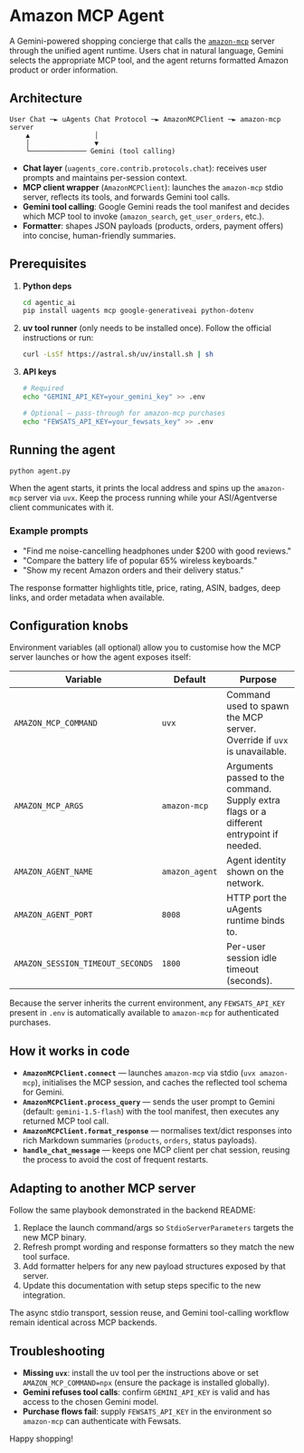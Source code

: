 # Amazon MCP Agent

A Gemini-powered shopping concierge that calls the [`amazon-mcp`](https://github.com/fewsats/amazon-mcp) server through the unified agent runtime. Users chat in natural language, Gemini selects the appropriate MCP tool, and the agent returns formatted Amazon product or order information.

## Architecture

```
User Chat ─► uAgents Chat Protocol ─► AmazonMCPClient ─► amazon-mcp server
    ▲                │
    │                ▼
    └────────────── Gemini (tool calling)
```

- **Chat layer** (`uagents_core.contrib.protocols.chat`): receives user prompts and maintains per-session context.
- **MCP client wrapper** (`AmazonMCPClient`): launches the `amazon-mcp` stdio server, reflects its tools, and forwards Gemini tool calls.
- **Gemini tool calling**: Google Gemini reads the tool manifest and decides which MCP tool to invoke (`amazon_search`, `get_user_orders`, etc.).
- **Formatter**: shapes JSON payloads (products, orders, payment offers) into concise, human-friendly summaries.

## Prerequisites

1. **Python deps**
   ```bash
   cd agentic_ai
   pip install uagents mcp google-generativeai python-dotenv
   ```
2. **uv tool runner** (only needs to be installed once). Follow the official instructions or run:
   ```bash
   curl -LsSf https://astral.sh/uv/install.sh | sh
   ```
3. **API keys**
   ```bash
   # Required
   echo "GEMINI_API_KEY=your_gemini_key" >> .env

   # Optional – pass-through for amazon-mcp purchases
   echo "FEWSATS_API_KEY=your_fewsats_key" >> .env
   ```

## Running the agent

```bash
python agent.py
```

When the agent starts, it prints the local address and spins up the `amazon-mcp` server via `uvx`. Keep the process running while your ASI/Agentverse client communicates with it.

### Example prompts

- "Find me noise-cancelling headphones under $200 with good reviews."
- "Compare the battery life of popular 65% wireless keyboards."
- "Show my recent Amazon orders and their delivery status."

The response formatter highlights title, price, rating, ASIN, badges, deep links, and order metadata when available.

## Configuration knobs

Environment variables (all optional) allow you to customise how the MCP server launches or how the agent exposes itself:

| Variable | Default | Purpose |
| -------- | ------- | ------- |
| `AMAZON_MCP_COMMAND` | `uvx` | Command used to spawn the MCP server. Override if `uvx` is unavailable. |
| `AMAZON_MCP_ARGS` | `amazon-mcp` | Arguments passed to the command. Supply extra flags or a different entrypoint if needed. |
| `AMAZON_AGENT_NAME` | `amazon_agent` | Agent identity shown on the network. |
| `AMAZON_AGENT_PORT` | `8008` | HTTP port the uAgents runtime binds to. |
| `AMAZON_SESSION_TIMEOUT_SECONDS` | `1800` | Per-user session idle timeout (seconds). |

Because the server inherits the current environment, any `FEWSATS_API_KEY` present in `.env` is automatically available to `amazon-mcp` for authenticated purchases.

## How it works in code

- **`AmazonMCPClient.connect`** — launches `amazon-mcp` via stdio (`uvx amazon-mcp`), initialises the MCP session, and caches the reflected tool schema for Gemini.
- **`AmazonMCPClient.process_query`** — sends the user prompt to Gemini (default: `gemini-1.5-flash`) with the tool manifest, then executes any returned MCP tool call.
- **`AmazonMCPClient.format_response`** — normalises text/dict responses into rich Markdown summaries (`products`, `orders`, status payloads).
- **`handle_chat_message`** — keeps one MCP client per chat session, reusing the process to avoid the cost of frequent restarts.

## Adapting to another MCP server

Follow the same playbook demonstrated in the backend README:

1. Replace the launch command/args so `StdioServerParameters` targets the new MCP binary.
2. Refresh prompt wording and response formatters so they match the new tool surface.
3. Add formatter helpers for any new payload structures exposed by that server.
4. Update this documentation with setup steps specific to the new integration.

The async stdio transport, session reuse, and Gemini tool-calling workflow remain identical across MCP backends.

## Troubleshooting

- **Missing `uvx`**: install the uv tool per the instructions above or set `AMAZON_MCP_COMMAND=npx` (ensure the package is installed globally).
- **Gemini refuses tool calls**: confirm `GEMINI_API_KEY` is valid and has access to the chosen Gemini model.
- **Purchase flows fail**: supply `FEWSATS_API_KEY` in the environment so `amazon-mcp` can authenticate with Fewsats.

Happy shopping!
